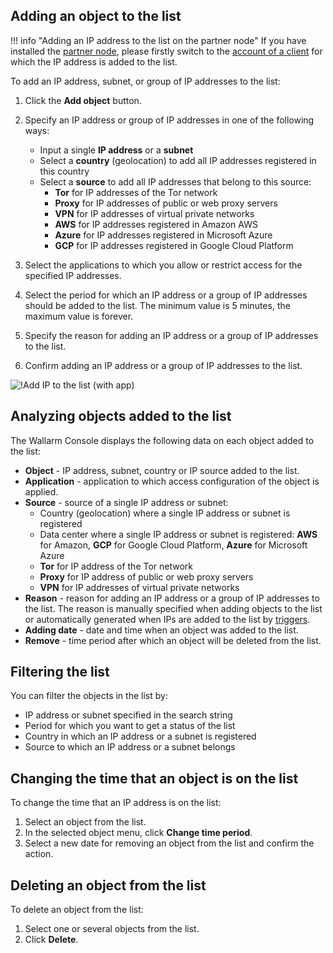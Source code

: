 ## Adding an object to the list

!!! info "Adding an IP address to the list on the partner node"
    If you have installed the [partner node](../../partner-waf-node/overview.md), please firstly switch to the [account of a client](../../partner-waf-node/overview.md#partner-account-components) for which the IP address is added to the list.

To add an IP address, subnet, or group of IP addresses to the list:

1. Click the **Add object** button.
2. Specify an IP address or group of IP addresses in one of the following ways:

    * Input a single **IP address** or a **subnet**
    * Select a **country** (geolocation) to add all IP addresses registered in this country
    * Select a **source** to add all IP addresses that belong to this source:
        * **Tor** for IP addresses of the Tor network
        * **Proxy** for IP addresses of public or web proxy servers
        * **VPN** for IP addresses of virtual private networks
        * **AWS** for IP addresses registered in Amazon AWS
        * **Azure** for IP addresses registered in Microsoft Azure
        * **GCP** for IP addresses registered in Google Cloud Platform
3. Select the applications to which you allow or restrict access for the specified IP addresses.
4. Select the period for which an IP address or a group of IP addresses should be added to the list. The minimum value is 5 minutes, the maximum value is forever.
5. Specify the reason for adding an IP address or a group of IP addresses to the list.
6. Confirm adding an IP address or a group of IP addresses to the list.

![!Add IP to the list (with app)](../../images/user-guides/ip-lists/add-ip-to-list-app.png)

## Analyzing objects added to the list

The Wallarm Console displays the following data on each object added to the list:

* **Object** - IP address, subnet, country or IP source added to the list.
* **Application** - application to which access configuration of the object is applied.
* **Source** - source of a single IP address or subnet:
    * Country (geolocation) where a single IP address or subnet is registered
    * Data center where a single IP address or subnet is registered: **AWS** for Amazon, **GCP** for Google Cloud Platform, **Azure** for Microsoft Azure
    * **Tor** for IP address of the Tor network
    * **Proxy** for IP address of public or web proxy servers
    * **VPN** for IP addresses of virtual private networks
* **Reason** - reason for adding an IP address or a group of IP addresses to the list. The reason is manually specified when adding objects to the list or automatically generated when IPs are added to the list by [triggers](../triggers/triggers.md).
* **Adding date** - date and time when an object was added to the list.
* **Remove** - time period after which an object will be deleted from the list.

## Filtering the list

You can filter the objects in the list by:

* IP address or subnet specified in the search string
* Period for which you want to get a status of the list
* Country in which an IP address or a subnet is registered
* Source to which an IP address or a subnet belongs

## Changing the time that an object is on the list

To change the time that an IP address is on the list:

1. Select an object from the list.
2. In the selected object menu, click **Change time period**.
3. Select a new date for removing an object from the list and confirm the action.

## Deleting an object from the list

To delete an object from the list:

1. Select one or several objects from the list.
2. Click **Delete**.
